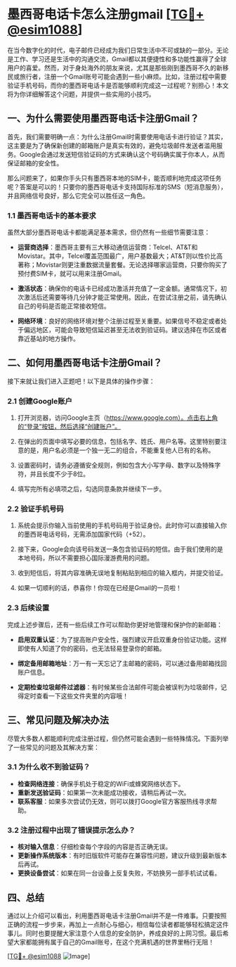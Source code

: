 # 墨西哥电话卡怎么注册gmail [[TG💪+ @esim1088](https://t.me/s/esim1088)]

在当今数字化的时代，电子邮件已经成为我们日常生活中不可或缺的一部分。无论是工作、学习还是生活中的沟通交流，Gmail都以其便捷性和多功能性赢得了全球用户的喜爱。然而，对于身处海外的朋友来说，尤其是那些刚到墨西哥不久的新移民或旅行者，注册一个Gmail账号可能会遇到一些小麻烦。比如，注册过程中需要验证手机号码，而你的墨西哥电话卡是否能够顺利完成这一过程呢？别担心！本文将为你详细解答这个问题，并提供一些实用的小技巧。

## 一、为什么需要使用墨西哥电话卡注册Gmail？

首先，我们需要明确一点：为什么注册Gmail时需要使用电话卡进行验证？其实，这主要是为了确保新创建的邮箱账户是真实有效的，避免垃圾邮件发送者滥用服务。Google会通过发送短信验证码的方式来确认这个号码确实属于你本人，从而保证邮箱的安全性。

那么问题来了，如果你手头只有墨西哥本地的SIM卡，能否顺利地完成这项任务呢？答案是可以的！只要你的墨西哥电话卡支持国际标准的SMS（短消息服务），并且网络信号良好，那么它完全可以胜任这一角色。

### 1.1 墨西哥电话卡的基本要求

虽然大部分墨西哥电话卡都能满足基本需求，但仍然有一些细节需要注意：

- **运营商选择**：墨西哥主要有三大移动通信运营商：Telcel、AT&T和Movistar。其中，Telcel覆盖范围最广，用户基数最大；AT&T则以性价比高著称；Movistar则更注重数据流量套餐。无论选择哪家运营商，只要你购买了预付费SIM卡，就可以用来注册Gmail。
  
- **激活状态**：确保你的电话卡已经成功激活并充值了一定金额。通常情况下，初次激活后还需要等待几分钟才能正常使用。因此，在尝试注册之前，请先确认自己的号码是否能正常接收短信。

- **网络环境**：良好的网络环境对整个注册过程至关重要。如果信号不稳定或者处于偏远地区，可能会导致短信延迟甚至无法收到验证码。建议选择在市区或者靠近基站的地方操作。

## 二、如何用墨西哥电话卡注册Gmail？

接下来就让我们进入正题吧！以下是具体的操作步骤：

### 2.1 创建Google账户

1. 打开浏览器，访问Google主页（https://www.google.com）。点击右上角的“登录”按钮，然后选择“创建账户”。

2. 在弹出的页面中填写必要的信息，包括名字、姓氏、用户名等。这里特别要注意的是，用户名必须是一个独一无二的组合，不能重复他人已有的名称。

3. 设置密码时，请务必遵循安全规则，例如包含大小写字母、数字以及特殊字符，并且长度不少于8位。

4. 填写完所有必填项之后，勾选同意条款并继续下一步。

### 2.2 验证手机号码

1. 系统会提示你输入当前使用的手机号码用于验证身份。此时你可以直接输入你的墨西哥电话号码，无需添加国家代码（+52）。

2. 接下来，Google会向该号码发送一条包含验证码的短信。由于我们使用的是本地号码，所以不需要担心国际漫游费用的问题。

3. 收到短信后，将其内容准确无误地复制粘贴到相应的输入框内，并提交验证。

4. 如果一切顺利的话，恭喜你！你现在已经是Gmail的一员啦！

### 2.3 后续设置

完成上述步骤后，还有一些后续工作可以帮助你更好地管理和保护你的新邮箱：

- **启用双重认证**：为了提高账户安全性，强烈建议开启双重身份验证功能。这样即使有人知道了你的密码，也无法轻易登录你的邮箱。

- **绑定备用邮箱地址**：万一有一天忘记了主邮箱的密码，可以通过备用邮箱找回账户信息。

- **定期检查垃圾邮件过滤器**：有时候某些合法邮件可能会被误判为垃圾邮件，记得定时查看一下这些文件夹里的内容哦！

## 三、常见问题及解决办法

尽管大多数人都能顺利完成注册过程，但仍然可能会遇到一些特殊情况。下面列举了一些常见的问题及其解决方案：

### 3.1 为什么收不到验证码？

- **检查网络连接**：确保手机处于稳定的WiFi或蜂窝网络状态下。
- **重新发送验证码**：如果第一次未能成功接收，请稍后再试一次。
- **联系客服**：如果多次尝试仍无效，则可以拨打Google官方客服热线寻求帮助。

### 3.2 注册过程中出现了错误提示怎么办？

- **核对输入信息**：仔细检查每个字段的内容是否正确无误。
- **更新操作系统版本**：有时旧版软件可能存在兼容性问题，建议升级到最新版本后再试。
- **更换设备尝试**：如果在同一台设备上反复失败，不妨换另一部手机试试看。

## 四、总结

通过以上介绍可以看出，利用墨西哥电话卡注册Gmail并不是一件难事。只要按照正确的流程一步步来，再加上一点耐心与细心，相信每位读者都能够轻松搞定这件事儿。同时也要提醒大家注意个人信息的安全防护，养成良好的上网习惯。最后希望大家都能拥有属于自己的Gmail账号，在这个充满机遇的世界里畅行无阻！

[[TG💪+ @esim1088](https://t.me/s/esim1088) ![Image](https://i.postimg.cc/4NQfJmqS/Snipaste-2025-05-13-00-14-12.png)]